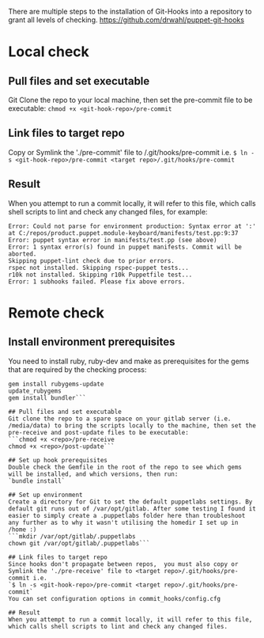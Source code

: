 
There are multiple steps to the installation of Git-Hooks into a repository to grant all levels of checking.
https://github.com/drwahl/puppet-git-hooks


# Local check
## Pull files and set executable
Git Clone the repo to your local machine, then set the pre-commit file to be executable:
`chmod +x <git-hook-repo>/pre-commit`

## Link files to target repo
Copy or Symlink the './pre-commit' file to <target repo>/.git/hooks/pre-commit i.e.
`$ ln -s <git-hook-repo>/pre-commit <target repo>/.git/hooks/pre-commit`

## Result
When you attempt to run a commit locally, it will refer to this file, which calls shell scripts to lint and check any changed files, for example:


```$ git add . && git commit -m "test file 2"
Error: Could not parse for environment production: Syntax error at ':' at C:/repos/product.puppet.module-keyboard/manifests/test.pp:9:37
Error: puppet syntax error in manifests/test.pp (see above)
Error: 1 syntax error(s) found in puppet manifests. Commit will be aborted.
Skipping puppet-lint check due to prior errors.
rspec not installed. Skipping rspec-puppet tests...
r10k not installed. Skipping r10k Puppetfile test...
Error: 1 subhooks failed. Please fix above errors.
```

# Remote check

## Install environment prerequisites
You need to install ruby, ruby-dev and make as prerequisites for the gems that are required by the checking process:

```apt-get install Ruby ruby-dev make
gem install rubygems-update
update_rubygems
gem install bundler```

## Pull files and set executable
Git clone the repo to a spare space on your gitlab server (i.e. /media/data) to bring the scripts locally to the machine, then set the pre-receive and post-update files to be executable:
```chmod +x <repo>/pre-receive
chmod +x <repo>/post-update```

## Set up hook prerequisites
Double check the Gemfile in the root of the repo to see which gems will be installed, and which versions, then run:
`bundle install`

## Set up environment
Create a directory for Git to set the default puppetlabs settings. By default git runs out of /var/opt/gitlab. After some testing I found it easier to simply create a .puppetlabs folder here than troubleshoot any further as to why it wasn't utilising the homedir I set up in /home :)
```mkdir /var/opt/gitlab/.puppetlabs
chown git /var/opt/gitlab/.puppetlabs```

## Link files to target repo
Since hooks don't propagate between repos,  you must also copy or Symlink the './pre-receive' file to <target repo>/.git/hooks/pre-commit i.e.
`$ ln -s <git-hook-repo>/pre-commit <target repo>/.git/hooks/pre-commit`
You can set configuration options in commit_hooks/config.cfg

## Result
When you attempt to run a commit locally, it will refer to this file, which calls shell scripts to lint and check any changed files.
